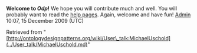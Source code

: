 __Welcome to _Odp_!__ We hope you will contribute much and well. 
You will probably want to read the [help pages](http://ontologydesignpatterns.org/wiki/Help:Contents "Help:Contents"). Again, welcome and have fun! [Admin](../User/ValentinaPresutti.md "User:ValentinaPresutti") 10:07, 15 December 2009 (UTC)





Retrieved from "[http://ontologydesignpatterns.org/wiki/User\_talk:MichaelUschold](../User_talk/MichaelUschold.md)"